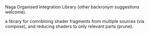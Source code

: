Naga Organised Integration Library (other backronym suggestions welcome).

a library for comnbining shader fragments from multiple sources (via compose), and reducing shaders to only relevant parts (prune). 